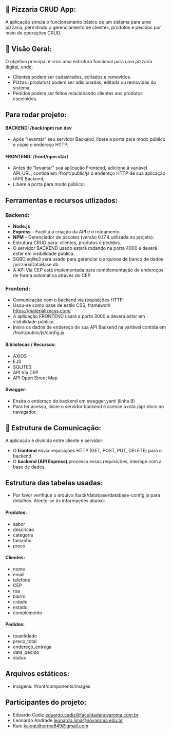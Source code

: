 ## 🍕 Pizzaria CRUD App:
A aplicação simula o funcionamento básico de um sistema para uma pizzaria, permitindo o gerenciamento de clientes, produtos e pedidos por meio de operações CRUD.

## 🚀 Visão Geral:
O objetivo principal é criar uma estrutura funcional para uma pizzaria digital, onde:
- Clientes podem ser cadastrados, editados e removidos.
- Pizzas (produtos) podem ser adicionadas, editada ou removidas do sistema.
- Pedidos podem ser feitos relacionando clientes aos produtos escolhidos.

## Para rodar projeto:
#### BACKEND: /back/npm run dev
- Após "levantar" seu servidor Backend, libere a porta para modo público e copie o endereço HTTP;    
#### FRONTEND: /front/npm start
- Antes de "levantar" sua aplicação Frontend, adicione à variável API_URL, contida em /front/public/js o endereço HTTP de sua aplicação (API) Backend;
- Libere a porta para modo público;  

## Ferramentas e recursos utlizados:

### Backend:
- **Node.js**
- **Express** – Facilita a criação da API e o roteamento.
- **NPM** – Gerenciador de pacotes (versão 0.17.4 utilizada no projeto).
- Estrutura CRUD para: clientes, produtos e pedidos.
- O servidor BACKEND usado estará rodando na porta 4000 e deverá estar em visibilidade pública.
- SGBD sqlite3 será usado para gerenciar o arquivos de banco de dados /pizzariaDataBase.db.
- A API Via CEP está implementada para complementação de endereços de forma automática através do CEP.

### Frontend:
- Comunicação com o backend via requisições HTTP.
- Usou-se como base de estilo CSS, framework https://materializecss.com/
- A aplicação FRONTEND usará a porta 3000 e deverá estar em visibilidade pública.
- Insira os dados de endereço de sua API Backend na variável contida em /front/public/js/config.js

#### Bibliotecas / Recursos:
- AXIOS
- EJS
- SQLITE3
- API Via CEP
- API Open Street Map

#### Swagger:
- Ensira o endereço do backend em swagger.yaml (linha 8)
- Para ter acesso, inicie o servidor backend e acesse a rota /api-docs no navegador.

## 🔗 Estrutura de Comunicação:
A aplicação é dividida entre cliente e servidor:
- O **frontend** envia requisições HTTP (GET, POST, PUT, DELETE) para o backend.
- O **backend (API Express)** processa essas requisições, interage com a base de dados.

## Estrutura das tabelas usadas:
- Por favor verifique o arquivo /back/database/database-config.js para detalhes. Atente-se às informações abaixo:

#### Produtos:
- sabor 
- descricao 
- categoria
- tamanho 
- preco 
#### Clientes:
- nome
- email
- telefone
- CEP
- rua
- bairro
- cidade
- estado
- complemento
#### Pedidos:
- quantidade
- preco_total
- endereço_entrega
- data_pedido
- status

## Arquivos estáticos:
- Imagens: /front/components/images

## Participantes do projeto:
- Eduardo Cadiz eduardo.cadiz@faculdadenovaroma.com.br
- Leonardo Andrade leonardo.lima@novaroma.edu.br
- Kaio kaioguilherme649@gmail.com